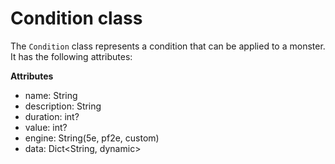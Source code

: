 # Condition class
The `Condition` class represents a condition that can be applied to a monster. It has the following attributes:

**Attributes**
- name: String
- description: String
- duration: int?
- value: int?
- engine: String(5e, pf2e, custom)
- data: Dict<String, dynamic>